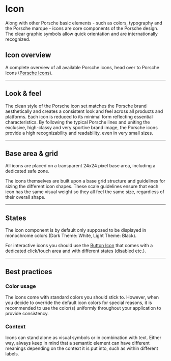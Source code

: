 # Icon

Along with other Porsche basic elements - such as colors, typography and the Porsche marque - icons are core components of the Porsche design. The clear graphic symbols allow quick orientation and are internationally recognized.

## Icon overview
A complete overview of all available Porsche icons, head over to Porsche Icons ([Porsche Icons](https://icons.porsche.com)).

---

## Look & feel

The clean style of the Porsche icon set matches the Porsche brand aesthetically and creates a consistent look and feel across all products and platforms. Each icon is reduced to its minimal form reflecting essential characteristics. By following the typical Porsche lines and uniting the exclusive, high-classy and very sportive brand image, the Porsche icons provide  a high recognizability and readability, even in very small sizes. 

---

## Base area & grid

All icons are placed on a transparent 24x24 pixel base area, including a dedicated safe zone. 

The icons themselves are built upon a base grid structure and guidelines for sizing the different icon shapes. These scale guidelines ensure that each icon has the same visual weight so they all feel the same size, regardless of their overall shape. 

---

## States

The icon component is by default only supposed to be displayed in monochrome colors (Dark Theme: White, Light Theme: Black).

For interactive icons you should use the [Button Icon](#/web/action/button-icon) that comes with a dedicated click/touch area and with different states (disabled etc.).

---

## Best practices

### Color usage

The icons come with standard colors you should stick to. However, when you decide to override the default icon colors for special reasons, it is recommended to use the color(s) uniformly throughout your application to provide consistency.

### Context

Icons can stand alone as visual symbols or in combination with text. Either way, always keep in mind that a semantic element can have different meanings depending on the context it is put into, such as within different labels.